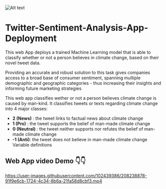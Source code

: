
![Alt text](https://miro.medium.com/max/720/1*VT7AxioAGXplMe7RAEYfSA.webp)
# Twitter-Sentiment-Analysis-App-Deployment

This web App deploys a trained Machine Learning model that is able to classify whether or not a person believes in climate change, based on their novel tweet data.

Providing an accurate and robust solution to this task gives companies access to a broad base of consumer sentiment, spanning multiple demographic and geographic categories - thus increasing their insights and informing future marketing strategies

This web app classifies wether or not a person believes climate change is caused by man-kind.
It classifies tweets or texts regarding climate change into 4 major classes:

- **2 (News)** : the tweet links to factual news about climate change
- **1 (Pro)** : the tweet supports the belief of man-made climate change
- **0 (Neutral)** : the tweet neither supports nor refutes the belief of man-made climate change
- **-1 (Anti)**: the tweet does not believe in man-made climate change Variable definitions

## Web App video Demo 👇👇




https://user-images.githubusercontent.com/102439386/208238878-91f9e6cb-1724-4c34-8b6a-21fa58d8cbf3.mp4

